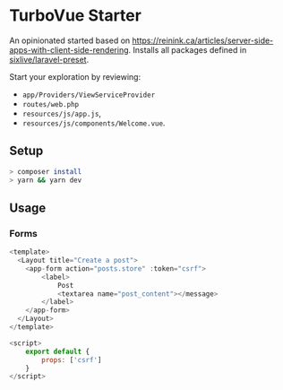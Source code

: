 # TurboVue Starter

An opinionated started based on https://reinink.ca/articles/server-side-apps-with-client-side-rendering. Installs all packages defined in [sixlive/laravel-preset](https://github.com/sixlive/laravel-preset).

Start your exploration by reviewing:
- `app/Providers/ViewServiceProvider`
- `routes/web.php`
- `resources/js/app.js`, 
- `resources/js/components/Welcome.vue`.

## Setup
```bash
> composer install
> yarn && yarn dev
```

## Usage
### Forms
```js
<template>
  <Layout title="Create a post">
    <app-form action="posts.store" :token="csrf">
        <label>
            Post
            <textarea name="post_content"></message>
        </label>
    </app-form>
  </Layout>
</template>

<script>
    export default {
        props: ['csrf']
    }
</script>
```
